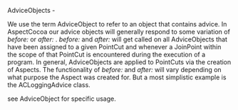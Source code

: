 AdviceObjects - 

We use the term AdviceObject to refer to an object that contains advice.  In AspectCocoa our advice objects will generally respond to some variation of *before:* or *after:* .  *before:* and *after:* will get called on all AdviceObjects that have been assigned to a given PointCut and whenever a JoinPoint within the scope of that PointCut is encountered during the execution of a program.  In general, AdviceObjects are applied to PointCuts via the creation of Aspects.  The functionality of *before:* and *after:* will vary depending on what purpose the Aspect was created for.  But a most simplistic example is the ACLoggingAdvice class.

see AdviceObject for specific usage.
